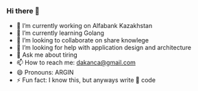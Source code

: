 ### Hi there 👋

- 🔭 I’m currently working on Alfabank Kazakhstan
- 🌱 I’m currently learning Golang
- 👯 I’m looking to collaborate on share knowlege
- 🤔 I’m looking for help with application design and architecture
- 💬 Ask me about tiring
- 📫 How to reach me: dakanca@gmail.com
- 😄 Pronouns: ARGIN
- ⚡ Fun fact: I know this, but anyways write 💩 code

<!--
**codev0/codev0** is a ✨ _special_ ✨ repository because its `README.md` (this file) appears on your GitHub profile.

Here are some ideas to get you started:

- 🔭 I’m currently working on ...
- 🌱 I’m currently learning ...
- 👯 I’m looking to collaborate on ...
- 🤔 I’m looking for help with ...
- 💬 Ask me about ...
- 📫 How to reach me: ...
- 😄 Pronouns: ...
- ⚡ Fun fact: ...
-->
